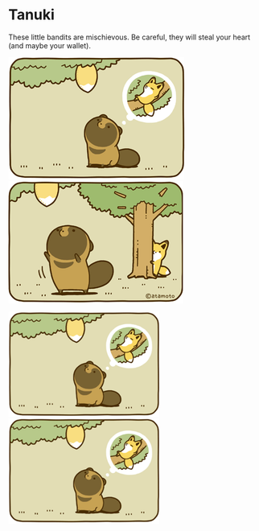 # Tanuki

These little bandits are mischievous. Be careful, they will steal your heart (and maybe your wallet). 

 ![Alt text](/img/tanuki1.png?raw=true "Optional Title") ![Alt text](/img/tanuki2.png?raw=true "Optional Title")

<section>
    <img width="300" src="https://github.com/yngtodd/tanuki/blob/master/img/tanuki1.png">
    <img width="300" src="https://github.com/yngtodd/tanuki/blob/master/img/tanuki1.png">
</section>
